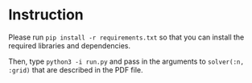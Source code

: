 # Instruction

Please run `pip install -r requirements.txt` so that you can install the required libraries and dependencies.

Then, type `python3 -i run.py` and pass in the arguments to `solver(:n, :grid)` that are described in the PDF file.
